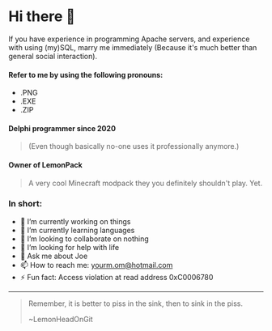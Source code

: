 # Hi there 👋

If you have experience in programming Apache servers, and experience with using (my)SQL, marry me immediately (Because it's much better than general social interaction).

#### Refer to me by using the following pronouns:
- .PNG
- .EXE
- .ZIP

#### Delphi programmer since 2020
>(Even though basically no-one uses it professionally anymore.)

#### Owner of LemonPack
> A very cool Minecraft modpack they you definitely shouldn't play. Yet.

### In short:

- 🔭 I’m currently working on things
- 🌱 I’m currently learning languages
- 👯 I’m looking to collaborate on nothing
- 🤔 I’m looking for help with life
- 💬 Ask me about Joe
- 📫 How to reach me: yourm.om@hotmail.com
- ⚡ Fun fact: Access violation at read address 0xC0006780

-----

> Remember, it is better to piss in the sink, then to sink in the piss.
>
> ~LemonHeadOnGit
